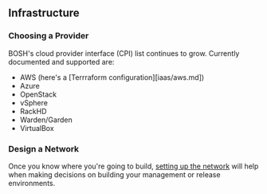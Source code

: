 ## Infrastructure

### Choosing a Provider

BOSH's cloud provider interface (CPI) list continues to grow.  Currently documented and supported are:

* AWS (here's a [Terrraform configuration][iaas/aws.md])
* Azure
* OpenStack
* vSphere
* RackHD
* Warden/Garden
* VirtualBox

### Design a Network

Once you know where you're going to build, [setting up the network](network.md) will help when making decisions on building your management or release environments.
